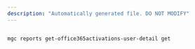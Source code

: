 ```yaml
---
description: "Automatically generated file. DO NOT MODIFY"
---
```


```bash

mgc reports get-office365activations-user-detail get

```